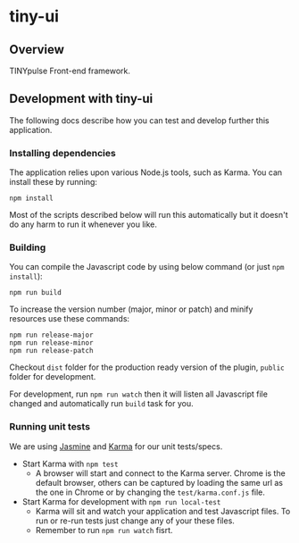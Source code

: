 # tiny-ui

## Overview

TINYpulse Front-end framework.

## Development with tiny-ui

The following docs describe how you can test and develop further this application.

### Installing dependencies

The application relies upon various Node.js tools, such as Karma. You can install these by running:

```
npm install
```

Most of the scripts described below will run this automatically but it doesn't do any harm to run
it whenever you like.

### Building

You can compile the Javascript code by using below command (or just `npm install`):

```
npm run build
```

To increase the version number (major, minor or patch) and minify resources use these commands:

```
npm run release-major
npm run release-minor
npm run release-patch
```

Checkout `dist` folder for the production ready version of the plugin, `public` folder for development.

For development, run `npm run watch` then it will listen all Javascript file changed and automatically run `build` task for you.

### Running unit tests

We are using [Jasmine][jasmine] and [Karma][karma] for our unit tests/specs.

- Start Karma with `npm test`
  - A browser will start and connect to the Karma server. Chrome is the default browser, others can
  be captured by loading the same url as the one in Chrome or by changing the `test/karma.conf.js`
  file.
- Start Karma for development with `npm run local-test`
  - Karma will sit and watch your application and test Javascript files. To run or re-run tests just
    change any of your these files.
  - Remember to run `npm run watch` fisrt.

[jasmine]: http://pivotal.github.com/jasmine/
[karma]: http://karma-runner.github.io
